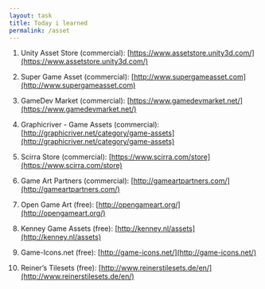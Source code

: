 ```yaml
---
layout: task
title: Today i learned
permalink: /asset
---
```


1. Unity Asset Store (commercial): [https://www.assetstore.unity3d.com/](https://www.assetstore.unity3d.com/)

2. Super Game Asset (commercial): [http://www.supergameasset.com](http://www.supergameasset.com)

3. GameDev Market (commercial):
   [https://www.gamedevmarket.net/](https://www.gamedevmarket.net/)

4. Graphicriver - Game Assets (commercial):
   [http://graphicriver.net/category/game-assets](http://graphicriver.net/category/game-assets)

5. Scirra Store (commercial):
   [https://www.scirra.com/store](https://www.scirra.com/store)

6. Game Art Partners (commercial):
   [http://gameartpartners.com/](http://gameartpartners.com/)

7. Open Game Art (free):
   [http://opengameart.org/](http://opengameart.org/)

8. Kenney Game Assets (free):
   [http://kenney.nl/assets](http://kenney.nl/assets)

9. Game-Icons.net (free):
   [http://game-icons.net/](http://game-icons.net/)

10. Reiner’s Tilesets (free):
    [http://www.reinerstilesets.de/en/](http://www.reinerstilesets.de/en/)
